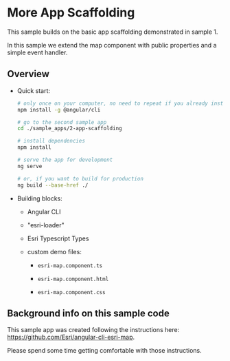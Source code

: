 # More App Scaffolding

This sample builds on the basic app scaffolding demonstrated in sample 1.

In this sample we extend the map component with public properties and a simple event handler.

## Overview

- Quick start:

  ```bash
  # only once on your computer, no need to repeat if you already installed Angular
  npm install -g @angular/cli
  ```

  ```bash
  # go to the second sample app
  cd ./sample_apps/2-app-scaffolding

  # install dependencies
  npm install

  # serve the app for development
  ng serve

  # or, if you want to build for production
  ng build --base-href ./
  ```

- Building blocks:

  - Angular CLI

  - "esri-loader"
  
  - Esri Typescript Types

  - custom demo files:

    - `esri-map.component.ts`

    - `esri-map.component.html`

    - `esri-map.component.css`

## Background info on this sample code

This sample app was created following the instructions here: https://github.com/Esri/angular-cli-esri-map.

Please spend some time getting comfortable with those instructions.
